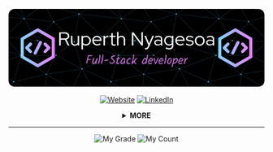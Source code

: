 <div align="center">

[![Ruperth Nyagesoa - Full-Stack Developer](https://github.com/ruperthnyagesoa/ruperthnyagesoa/blob/main/assets/github-header-image%20(1).png 'Ruperth Nyagesoa - Full-Stack Developer')](https://pathsonthego.vercel.app)

[![Website](https://img.shields.io/badge/Website-%23FE7372.svg?style=for-the-badge&logo=CraftCMS&logoColor=white 'Website')](https://pathsonthego.vercel.app)
[![LinkedIn](https://img.shields.io/badge/LinkedIn-%230077B5.svg?style=for-the-badge&logo=linkedin&logoColor=white 'LinkedIn')](https://www.linkedin.com/in/ruperth-nyagesoa)

</div>

<details>
<summary align="center"> <b> MORE </b> </summary>

- 🌱 I’m currently learning.
- 📫 How to reach me: (ruperthnyagesoa@gmail.com)
- 📡 I live in Kenya.
- 💭 Hope to: `0 Warning(s),0 Error(s)`

</details>
 
---
<div align="center">
<img src="https://readme-stare.vercel.app/api?username=ruperthnyagesoa&include_all_commits=true&show_icons=true" alt="My Grade" width="40%">
<img src="https://count.getloli.com/get/@ruperthnyagesoa?theme=rule34" alt="My Count" width="40%">    
</div>
